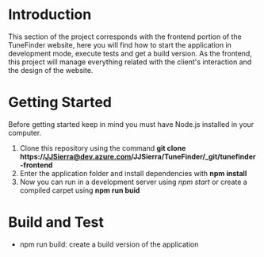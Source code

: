 # Introduction 
This section of the project corresponds with the frontend portion of the TuneFinder website, here you will find how to start the application in development mode, execute tests and get a build version.
As the frontend, this project will manage everything related with the client's interaction and the design of the website.

# Getting Started
Before getting started keep in mind you must have Node.js installed in your computer.
1.	Clone this repository using the command **git clone https://JJSierra@dev.azure.com/JJSierra/TuneFinder/_git/tunefinder-frontend**
2.	Enter the application folder and install dependencies with **npm install**
3.	Now you can run in a development server using *npm start* or create a compiled carpet using **npm run buid**

# Build and Test
- npm run build: create a build version of the application